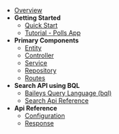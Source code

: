 - [Overview](/)
- **Getting Started**
  - [Quick Start](quickstart.md)
  - [Tutorial - Polls App](tutorial.md)
- **Primary Components**
  - [Entity](entity.md)
  - [Controller](controller.md)
  - [Service](service.md)
  - [Repository](repository.md)
  - [Routes](routes.md)
- **Search API using BQL**
  - [Baileys Query Language (bql)](bql.md)
  - [Search Api Reference](search-api.md)
- **Api Reference**
  - [Configuration](configuration.md)
  - [Response](response.md)